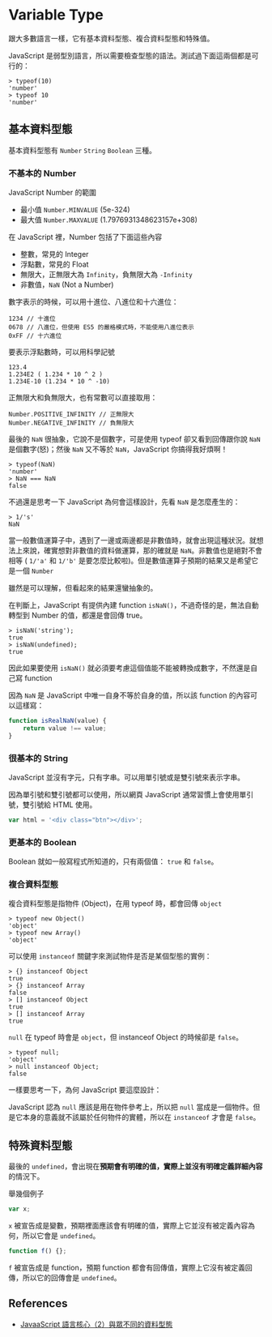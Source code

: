 # Variable Type

跟大多數語言一樣，它有基本資料型態、複合資料型態和特殊值。

JavaScript 是弱型別語言，所以需要檢查型態的語法。測試過下面這兩個都是可行的：

    > typeof(10)
    'number'
    > typeof 10
    'number'

## 基本資料型態

基本資料型態有 `Number` `String` `Boolean` 三種。

### 不基本的 Number

JavaScript Number 的範圍

* 最小值 `Number.MINVALUE` (5e-324)
* 最大值 `Number.MAXVALUE` (1.7976931348623157e+308)

在 JavaScript 裡，Number 包括了下面這些內容

* 整數，常見的 Integer
* 浮點數，常見的 Float
* 無限大，正無限大為 `Infinity`，負無限大為 `-Infinity`
* 非數值，`NaN` (Not a Number)

數字表示的時候，可以用十進位、八進位和十六進位：

    1234 // 十進位
    0678 // 八進位，但使用 ES5 的嚴格模式時，不能使用八進位表示
    0xFF // 十六進位

要表示浮點數時，可以用科學記號

    123.4
    1.234E2 ( 1.234 * 10 ^ 2 )
    1.234E-10 (1.234 * 10 ^ -10)

正無限大和負無限大，也有常數可以直接取用：

    Number.POSITIVE_INFINITY // 正無限大
    Number.NEGATIVE_INFINITY // 負無限大

最後的 `NaN` 很抽象，它說不是個數字，可是使用 typeof 卻又看到回傳跟你說 `NaN` 是個數字(怒)；然後 `NaN` 又不等於 `NaN`，JavaScript 你搞得我好煩啊！

    > typeof(NaN)
    'number'
    > NaN === NaN
    false

不過還是思考一下 JavaScript 為何會這樣設計，先看 `NaN` 是怎麼產生的：

    > 1/'s'
    NaN

當一般數值運算子中，遇到了一邊或兩邊都是非數值時，就會出現這種狀況。就想法上來說，確實想對非數值的資料做運算，那的確就是 `NaN`。非數值也是絕對不會相等 ( `1/'a'` 和 `1/'b'` 是要怎麼比較啦)。但是數值運算子預期的結果又是希望它是一個 `Number`

雖然是可以理解，但看起來的結果還蠻抽象的。

在判斷上，JavaScript 有提供內建 function `isNaN()`，不過奇怪的是，無法自動轉型到 Number 的值，都還是會回傳 true。

    > isNaN('string');
    true
    > isNaN(undefined);
    true

因此如果要使用 `isNaN()` 就必須要考慮這個值能不能被轉換成數字，不然還是自己寫 function

因為 `NaN` 是 JavaScript 中唯一自身不等於自身的值，所以該 function 的內容可以這樣寫：

```javascript
function isRealNaN(value) {
    return value !== value;
}
```

### 很基本的 String

JavaScript 並沒有字元，只有字串。可以用單引號或是雙引號來表示字串。

因為單引號和雙引號都可以使用，所以網頁 JavaScript 通常習慣上會使用單引號，雙引號給 HTML 使用。

```javascript
var html = '<div class="btn"></div>';
```

### 更基本的 Boolean

Boolean 就如一般寫程式所知道的，只有兩個值： `true` 和 `false`。

### 複合資料型態

複合資料型態是指物件 (Object)，在用 typeof 時，都會回傳 `object`

    > typeof new Object()
    'object'
    > typeof new Array()
    'object'

可以使用 `instanceof` 關鍵字來測試物件是否是某個型態的實例：

    > {} instanceof Object
    true
    > {} instanceof Array
    false
    > [] instanceof Object
    true
    > [] instanceof Array
    true

`null` 在 typeof 時會是 `object`，但 instanceof Object 的時候卻是 `false`。

    > typeof null;
    'object'
    > null instanceof Object;
    false

一樣要思考一下，為何 JavaScript 要這麼設計：

JavaScript 認為 `null` 應該是用在物件參考上，所以把 `null` 當成是一個物件。但是它本身的意義就不該屬於任何物件的實體，所以在 `instanceof` 才會是 `false`。

## 特殊資料型態

最後的 `undefined`，會出現在**預期會有明確的值，實際上並沒有明確定義詳細內容**的情況下。

舉幾個例子

```javascript
var x;
```

`x` 被宣告成是變數，預期裡面應該會有明確的值，實際上它並沒有被定義內容為何，所以它會是 `undefined`。

```javascript
function f() {};
```

`f` 被宣告成是 function，預期 function 都會有回傳值，實際上它沒有被定義回傳，所以它的回傳會是 `undefined`。

## References

* [JavaaScript 語言核心（2）與眾不同的資料型態](http://www.codedata.com.tw/javascript/essential-javascript-data-type/)
